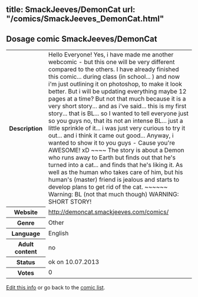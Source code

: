 title: SmackJeeves/DemonCat
url: "/comics/SmackJeeves_DemonCat.html"
---
Dosage comic SmackJeeves/DemonCat
-----------------------------------------

<p id="msg"></p>
<script type="text/javascript">
if (window.location.search === '?edit_info_mail=sent_ok') {
  var elem = document.getElementById("msg");
  elem.innerHTML = 'Edited information sucessfully sent for review, which is usually done daily. Thanks!';
  elem.className = 'ok';
}
</script>
<table class="comicinfo">
<tr>
<th>Description</th><td>Hello Everyone! Yes, i have made me another webcomic - but this one will be very different compared to the others. I have already finished this comic... during class (in school... ) and now i'm just outlining it on photoshop, to make it look better. But i will be updating everything maybe 12 pages at a time? But not that much because it is a very short story... and as i've said... this is my first story... that is BL... so I wanted to tell everyone just so you guys no, that its not an intense BL... just a little sprinkle of it... i was just very curious to try it out... and i think it came out good... Anyway, i wanted to show it to you guys - Cause you're AWESOME! xD ~~~~ The story is about a Demon who runs away to Earth but finds out that he's turned into a cat... and finds that he's liking it. As well as the human who takes care of him, but his human's (master) friend is jealous and starts to develop plans to get rid of the cat. ~~~~~~ Warning: BL (not that much though) WARNING: SHORT STORY!</td>
</tr>
<tr>
<th>Website</th><td><a href="http://demoncat.smackjeeves.com/comics/">http://demoncat.smackjeeves.com/comics/</a></td>
</tr>
<tr>
<th>Genre</th><td>Other</td>
</tr>
<tr>
<th>Language</th><td>English</td>
</tr>
<tr>
<th>Adult content</th><td>no</td>
</tr>
<tr>
<th>Status</th><td>ok on 10.07.2013</td>
</tr>
<tr>
<th>Votes</th><td>0</td>
</tr>
</table>

[Edit this info](SmackJeeves_DemonCat_edit.html) or go back to the [comic list](../comic-index.html).
